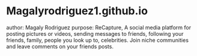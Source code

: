 # Magalyrodriguez1.github.io

author: Magaly Rodriguez
purpose: ReCapture, A social media platform for posting pictures or videos, sending messages to friends, following your friends, family, people you look up to, celebrities. Join niche communities and leave comments on your friends posts. 
